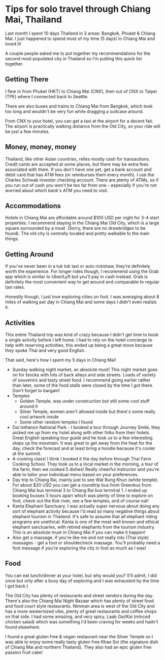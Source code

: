 # Tips for solo travel through Chiang Mai, Thailand

Last month I spent 10 days Thailand in 3 areas: Bangkok, Phuket & Chiang Mai. I just happened to spend most of my time (5 days) in Chiang Mai and loved it!

A couple people asked me to put together my recommendations for the second most populated city in Thailand so I'm putting this quick list together.

## Getting There

I flew in from Phuket (HKT) to Chiang Mai (CNX), then out of CNX to Taipei (TPE) where I connected back to Seattle.

There are also buses and trains to Chiang Mai from Bangkok, which took too long and wouldn't be very fun while dragging a suitcase around.

From CNX to your hotel, you can get a taxi at the airport for a decent fair. The airport is practically walking distance from the Old City, so your ride will be just a few minutes.

## Money, money, money

Thailand, like other Asian countries, relies mostly cash for transactions. Credit cards are accepted at some places, but there may be extra fees associated with them. If you don't have one yet, get a bank account and debit card that has ATM fees (or reimburses them every month). I use the Charles Schwab investor checking account. There are plenty of ATMs, so if you run out of cash you won't be too far from one - especially if you're not worried about which bank's ATM you need to visit.

## Accommodations

Hotels in Chiang Mai are affordable around $100 USD per night for 3-4 start properties. I recommend staying in the Chiang Mai Old City, which is a large square surrounded by a moat. (Sorry, there are no drawbridges to be found). The old city is centrally located and pretty walkable to the main things.

## Getting Around

If you've never been in a tuk tuk taxi or auto rickshaw, they're definitely worth the experience. For longer rides though, I recommend using the Grab app which is similar to Uber/Lyft but you'll pay in cash instead. Grab is definitely the most convenient way to get around and comparable to regular taxi rates.

Honestly though, I just love exploring cities on foot. I was averaging about 8 miles of walking per day in Chiang Mai and some days I didn't even realize it.

## Activities

This entire Thailand trip was kind of crazy because I didn't get time to  book a single activity before I left home. I had to rely on the hotel concierge to help with reserving activities, this ended up being a great move because they spoke Thai and very good English.

That said, here's how I spent my 5 days in Chiang Mai!

* Sunday walking night market, an absolute must! This night market goes on for blocks with lots of back alleys and side streets. Loads of variety of souvenirs and tasty street food. I recommend going earlier rather than later, some of the food stalls were closed by the time I got there. Don't forget to bargain!
* Temples
    - Golden Temple, was under construction but still some cool stuff around it
    - Silver Temple, women aren't allowed inside but there's some really cool artwork inside
    - Some other random temples I found
* Doi Inthanon National Park - I booked a tour through Journey Smile, they picked me up from my hotel along with other folks from their hotels. Great English speaking tour guide and he took us to a few interesting stops up the mountain. It was great to get away from the heat for the day, check the forecast and at least bring a hoodie because it's cooler at the summit.
* A cooking class! I think I booked it the day before through Thai Farm Cooking School. They took us to a local market in the morning, a tour of the farm, then we cooked 5 dishes! Really cheerful instructor and you're able to tailor your individual menu based on your preferences.
* Day trip to Chiang Rai, mainly just to see Wat Rung Khun (white temple). For about $20 USD you can get a roundtrip bus from Greenbus from Chiang Mai bus terminal 3 to Chiang Rai bus terminal 1. I ended up booking busses 5 hours apart which was plenty of time to explore on foot, check out the Kok river, see a few temples, and of course eat!
* Kanta Elephant Sanctuary. I was actually super nervous about doing any sort of elephant activity because I'd read so many negative things about elephant tourism in Thailand. It's safe to assume that all elephant riding programs are unethical. Kanta is one of the most well known and ethical elephant sanctuaries, with retired elephants from the tourism industry. This is an absolute must in Chiang Mai if you can make it happen!
* Also get a massage, if you're like me and not really into (Thai style) massages - get a foot or shoulder/neck massage. You'll probably need a foot message if you're exploring the city in foot as much as I was!

## Food

You can eat lunch/dinner at your hotel, but why would you? (I'll admit, I did once but only after a busy day of exploring and I was exhausted by the time I got back.)

The Old City has plenty of restaurants and street vendors during the day. There's also the Chiang Mai Night Bazaar which has plenty of street food and food court style restaurants. Nimman area is west of the Old City and has a more westernized vibe, plenty of great restaurants and coffee shops on that side. I had some amazing, and very spicy, Laab Gai/Kai (minced chicken salad) which was something I'd been craving for weeks and hadn't found elsewhere.

I found a great gluten free & vegan restaurant near the Silver Temple so I was able to enjoy some really tasty gluten free Khao Soi (the signature dish of Chiang Mai and northern Thailand). They also had an epic gluten free passion fruit cake!